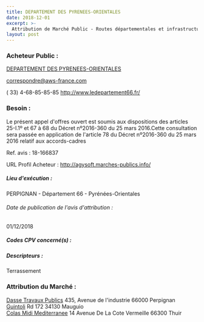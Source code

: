 ```yaml
---
title: DEPARTEMENT DES PYRENEES-ORIENTALES
date: 2018-12-01
excerpt: >-
  Attribution de Marché Public - Routes départementales et infrastructures : petits travaux de terrassement - Accord cadre à bons de commandes à lots géographiques (4 lots)
layout: post
---
```


### Acheteur Public : 
<a href="/acheteur-33/siren-226600013"> DEPARTEMENT DES PYRENEES-ORIENTALES</a><br/>



correspondre@aws-france.com

( 33) 4-68-85-85-85
http://www.ledepartement66.fr/
### Besoin :

Le présent appel d'offres ouvert est soumis aux dispositions des articles 25-I.1º et 67 à 68 du Décret nº2016-360 du 25 mars 2016.Cette consultation sera passée en application de l'article 78 du Décret nº2016-360 du 25 mars 2016 relatif aux accords-cadres

Ref. avis : 18-166837

URL Profil Acheteur : http://agysoft.marches-publics.info/

##### Lieu d'exécution :

PERPIGNAN - Département 66 - Pyrénées-Orientales

###### Date de publication de l'avis d'attribution : 
01/12/2018

##### Codes CPV concerné(s) :

##### Descripteurs :
Terrassement <br/>

### Attribution du Marché :
<a href="/entreprise-258/siren-392687810"> Dasse Travaux Publics</a>    435, Avenue de l'industrie 66000 Perpignan <br/>
<a href="/entreprise-264/siren-487469330"> Guintoli</a>    Rd 172 34130 Mauguio <br/>
<a href="/entreprise-255/siren-329368526"> Colas Midi Mediterranee</a>    14 Avenue De La Cote Vermeille 66300 Thuir <br/>
